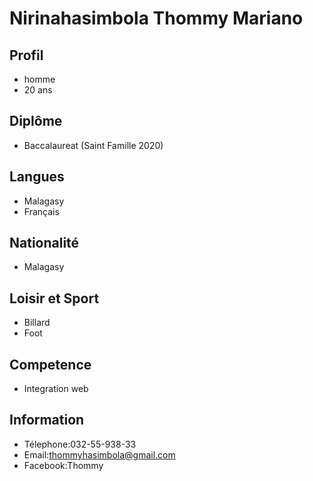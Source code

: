 # Nirinahasimbola Thommy Mariano

## Profil

* homme
* 20 ans

## Diplôme

* Baccalaureat (Saint Famille 2020)

## Langues

* Malagasy 
* Français

## Nationalité

* Malagasy

## Loisir et Sport

* Billard
* Foot

## Competence

* Integration web

## Information

* Télephone:032-55-938-33
* Email:thommyhasimbola@gmail.com
* Facebook:Thommy
